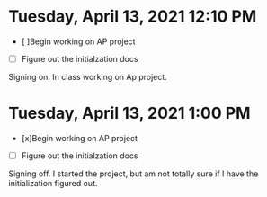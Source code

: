 # Tuesday, April 13, 2021 12:10 PM
- [ ]Begin working on AP project
- [ ] Figure out the initialzation docs

Signing on. In class working on Ap project. 

# Tuesday, April 13, 2021 1:00 PM
- [x]Begin working on AP project
- [ ] Figure out the initialzation docs

Signing off. I started the project, but am not totally sure if I have the initialization figured out. 

